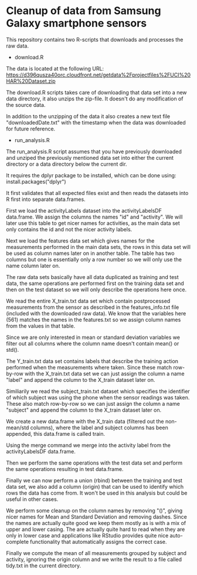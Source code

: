 # Cleanup of data from Samsung Galaxy smartphone sensors

This repository contains two R-scripts that downloads and processes the raw data.

* download.R

The data is located at the following URL:
https://d396qusza40orc.cloudfront.net/getdata%2Fprojectfiles%2FUCI%20HAR%20Dataset.zip 

The download.R scripts takes care of downloading that data set into a new data directory,
it also unzips the zip-file. It doesn't do any modification of the source data.

In addition to the unzipping of the data it also creates a new text file "downloadedDate.txt"
with the timestamp when the data was downloaded for future reference.

* run_analysis.R

The run_analysis.R script assumes that you have previously downloaded and unziped the previously
mentioned data set into either the current directory or a data directory below the current dir.

It requires the dplyr package to be installed, which can be done using:
install.packages("dplyr")

It first validates that all expected files exist and then reads the datasets into R first into 
separate data.frames.

First we load the activityLabels dataset into the activityLabelsDF data.frame. We assign the 
columns the names "id" and "activity". We will later use this table to get nicer names for 
activities, as the main data set only contains the id and not the nicer activity labels.

Next we load the features data set which gives names for the measurements performed in the
main data sets, the rows in this data set will be used as column names later on in another
table. The table has two columns but one is essentially only a row number so we will only use
the name column later on.

The raw data sets basically have all data duplicated as training and test data, the same operations
are performed first on the training data set and then on the test dataset so we will only describe
the operations here once.

We read the entire X_train.txt data set which contain postprocessed measurements from the sensor
as described in the features_info.txt file (included with the downloaded raw data). We know that
the variables here (561) matches the names in the features.txt so we assign column names from the
values in that table.

Since we are only interested in mean or standard deviation variables we filter out all columns
where the column name doesn't contain mean() or std().

The Y_train.txt data set contains labels that describe the training action performed when the
measurements where taken. Since these match row-by-row with the X_train.txt data set we can just
assign the column a name "label" and append the column to the X_train dataset later on.

Similiarily we read the subject_train.txt dataset which specifies the identifier of which subject
was using the phone when the sensor readings was taken. These also match row-by-row so we can
just assign the column a name "subject" and append the column to the X_train dataset later on.

We create a new data.frame with the X_train data (filtered out the non-mean/std columns), where
the label and subject columns has been appended, this data.frame is called train.

Using the merge command we merge into the activity label from the activityLabelsDF data.frame.

Then we perform the same operations with the test data set and perform the same operations
resulting in test data.frame.

Finally we can now perform a union (rbind) between the training and test data set, we also add
a column (origin) that can be used to identify which rows the data has come from. It won't
be used in this analysis but could be useful in other cases.

We perform some cleanup on the column names by removing "()", giving nicer names for Mean and 
Standard Deviation and removing dashes. Since the names are actually quite good we keep them
mostly as is with a mix of upper and lower casing. The are actually quite hard to read when
they are only in lower case and applications like RStudio provides quite nice auto-complete
functionality that automatically assigns the correct case.

Finally we compute the mean of all measurements grouped by subject and activity, ignoring the
origin column and we write the result to a file called tidy.txt in the current directory.


